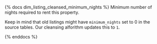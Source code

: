 {%  docs dim_listing_cleansed_minimum_nights %}
Minimum number of nights required to rent this property.

Keep in mind that old listings might have `minimum_nights` set to 0 in the source tables. Our cleansing alforithm updates this to `1`.

{% enddocs %}
